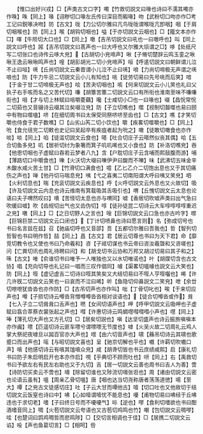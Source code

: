 <!-- { "loadSidebar": true } -->
　　【惟口出好兴戎】□【声类古文口字】噣【竹救切説文曰喙也诗曰不濡其噣亦作咮】咮【同上】喙【诩秽切口喙左氏传曰深目而豭喙】吻【武粉切口吻亦作□考工记曰鋭喙决吻】防【古文】咙【力公切尔雅曰亢鸟咙咙谓喉咙亢卽咽】咽【于肩切咽喉也】防【同上】喉【胡钩切咽也】嗌【于亦切説文云咽也】□【籀文本亦作□】喗【牛陨切大口也】□【同上】噭【吉吊切説文曰吼也一曰噭呼也】叫【同上説文曰呼也】嘂【吉吊切説文曰髙声也一曰大呼也又尔雅大埙谓之□】哆【处纸尺写二切张口也诗传云哆大皃】【古胡切小皃啼声】啾【子脩切楚辞云鸣玉銮之啾啾王逸云啾啾鸣声也】喤【胡彭胡光二切小皃啼声】咺【呼逺切説文曰朝鲜谓儿泣不止曰咺】唴【丘尚切説文云秦晋谓小儿泣不止曰唴】哴【力尚切啼极无声谓之唴哴也】防【牛力牛忌二切説文云小儿有知也】咷【徒劳切易曰先号咷而后笑】喑【于金于甘二切啼极无声也】哙【苦夬切咽也】咳【何来切説文云小儿笑也礼曰父执子右手咳而名之又苦代切】嗛【胡簟苦簟二切説文云口有所衔也淮南至味不嗛嗛衔也】咀【才与切上林赋曰咀嚼菱藕】嚵【士咸切小□也一曰喙也】啜【昌恱常恱二切茹也又音辍诗云啜其泣矣啜泣皃】防【子立切噍也】噬【视制切齧噬也易曰颐中有物曰噬嗑】哜【在细切周书曰太保受同祭哜哜至齿也】□【古文】噍【才笑切嚼也侍食于君子数噍】□【山劣山芮二切小饮也】嚼【疾畧切噬嚼也】□【同上】吮【食允徂兖二切敕也史记曰吴起卒有疾疽者起为吮之】噉【徒敢切噉食也亦作啖】啖【同上】啗【徒滥切説文云食也】嗒【吐合切庄子云嗒然似丧其偶】哈【五合切鱼多皃】叽【居祈切纣为象箸而箕子叽叽唏也又小食也】防【补洛切噍皃】吞【他恩切咽也子虚赋曰吞若云梦者八九】含【户耽切庄子云含哺而熙鼓腹而游】哺【薄路切口中嚼食也】嚛【火沃切大啜曰嚛伊尹曰酸而不嚛】味【武沸切五味金辛木酸水咸火苦土甘】□【竹滑切口满食也】噫【乙匕乙介二切饱出息也又于其切痛伤之声也】啴【他丹切马喘息皃】咦【弋之喜夷二切南阳谓大呼曰咦又笑皃】呬【火利切息也】喘【充衮切説文云疾息也】呼【火呼切説文云外息也又火故切】吸【许及切説文云内息也诗云维南有箕载吸其舌吸引也】喟【丘愧切説文云太息也论语曰夫子喟然叹曰】嘳【苦怪切太息也亦与喟同】嘘【香居切吹嘘声类曰出气急曰吹缓曰嘘】吹【齿规切出气也又齿伪切】啍【徒孙徒昆二切诗云大车啍啍啍啍重迟之皃】噋【同上】□【之日切野人之言也】唫【巨锦切説文云口急也亦古吟字】噤【巨锦巨禁二切説文云口闭也】【丁计切喷鼻也诗曰愿言则】名【弥成切号也书曰名言兹在兹】召【驰庙切呼也又音邵】吾【五都切尔雅曰吾我也】哲【智列切哲智也书曰明作哲】喆【同上】嚞【古文】君【居云切尊也书曰为天下君】命【靡竞切教令也又使也书曰乃命羲和】咨【子祗切谋也书云帝曰咨汝羲曁和又咨嗟也】问【亡粪切讯也周礼待聘曰问】和【胡戈切书云协和万邦又胡过切易曰其子和之】咊【古文】唯【俞谁切书曰唯予一人唯独也又以水切唯诺也】叶【胡牒切含也古文协】唱【充向切导也礼记曰一唱而三叹作倡同】噱【渠畧切嗢噱也説文云大笑也】防【同上】咥【虚记虚吉二切诗曰咥其笑矣又大结切易曰不咥人亨咥囓也】唏【许几许旣二切説文云笑也一曰哀而不泣曰唏】听【鱼隐切仰鼻説文二笑皃】呭【余丗切呭呭犹沓沓也亦作防】□【古吊切声也亦作叫】咄【丁骨切叱也】唉【于来切应声也】噂【子损切诗云噂沓背憎噂噂沓沓相对谈语也】【徒合切噂沓或作】咠【七入子立二切咠咠口舌声也】嘫【女间切语声也】呷【呼甲切説文云吸呷也子虚赋曰翕合萃蔡衣裳张起之声也】嘒【许惠切诗云鸣蜩嚖嘒嘒嘒小声也】嚖【同上】唪【薄孔切大声也又方孔切】□【居矣切説也】嗔【达坚切盛声也诗云振旅嗔嗔本亦作阗】嘌【匹遥切诗云匪车嘌兮谓嘌嘌无节度也】嘑【火吴火故二切周礼云鸡人掌大祭祀夜嘑旦以嘂百官亦大声也】喅【由六切音声也】啸【蘓吊切诗云其啸也歌蹙口而出声也】嗂【与昭切説文喜也】呈【驰京切解也平也】嚱【许羁切吹嚱口声】嗿【他感切诗云有嗿其馌嗿众皃】咸【胡谗切皆也书云庶绩咸熙】启【康礼切书曰防子朱启明启开也本亦作启】哯【乎典切不顾而吐也】咞【同上】右【禹救切书曰予欲左右有民左右助也又于九切】吉【居一切説文云善也周书曰吉人为善】啻【诗防切买卖云不啻也】嚋【除留切谁也又陟流切嚋张诳也】周【诸由切説文云密也论语云虽有】嗢【周亲乙骨切嗢】唐【咽也达当切尧称唐者荡荡道徳】啺【至大】嘾【之皃古文徒感切庄】吐【子云大甘而嘾他古】噎【切口吐也又他故切于结切説文云饭窒也诗曰中】咈【心如噎谓噎忧不能息也】嚘【甫物切易曰咈经于丘咈违也于求切老】嗜【子曰终日号而不嚘嚘气】呩【逆也】嘐【食利切嗜欲也书曰酣酒嗜音同上】啁【火苞切説文云夸语也又古苞切鸡鸣也竹】嘲【包切説文云啁嘐】哇【也楚词曰鹍鸡啁哲而悲鸣陟】□【交切言相调也于佳】□【居携二切説文云谄】吺【声也鱼葛切言】□【相呵】呰
